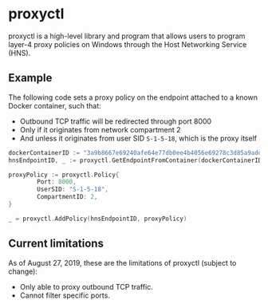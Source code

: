 # proxyctl

proxyctl is a high-level library and program that allows users to program
layer-4 proxy policies on Windows through the Host Networking Service (HNS).

## Example

The following code sets a proxy policy on the endpoint attached to a known Docker
container, such that:

- Outbound TCP traffic will be redirected through port 8000
- Only if it originates from network compartment 2
- And unless it originates from user SID `S-1-5-18`, which is the proxy itself

```go
dockerContainerID := "3a9b8667e69240afe64e77db0ee4b4056e69278c3d85a9add753eaca6601da93"
hnsEndpointID, _ := proxyctl.GetEndpointFromContainer(dockerContainerID)

proxyPolicy := proxyctl.Policy{
        Port: 8000,
        UserSID: "S-1-5-18",
        CompartmentID: 2,
}

_ = proxyctl.AddPolicy(hnsEndpointID, proxyPolicy)
```

## Current limitations

As of August 27, 2019, these are the limitations of proxyctl (subject to change):

- Only able to proxy outbound TCP traffic.
- Cannot filter specific ports.
